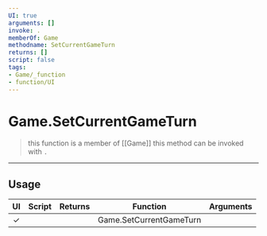 ```yaml
---
UI: true
arguments: []
invoke: .
memberOf: Game
methodname: SetCurrentGameTurn
returns: []
script: false
tags:
- Game/_function
- function/UI
---
```

# Game.SetCurrentGameTurn
> this function is a member of [[Game]]
> this method can be invoked with `.`
-----
## Usage
|  UI | Script | Returns | Function | Arguments |
|:---:|:------:|-------:|:--------:|:---------|
|✓| ||Game.SetCurrentGameTurn||
